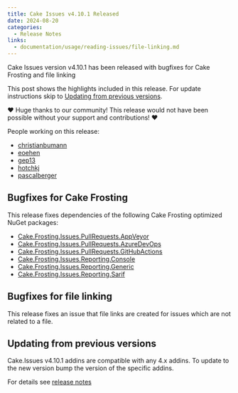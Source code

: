 ```yaml
---
title: Cake Issues v4.10.1 Released
date: 2024-08-20
categories:
  - Release Notes
links:
  - documentation/usage/reading-issues/file-linking.md
---
```


Cake Issues version v4.10.1 has been released with bugfixes for Cake Frosting and file linking

<!-- more -->

This post shows the highlights included in this release.
For update instructions skip to [Updating from previous versions](#updating-from-previous-versions).

❤ Huge thanks to our community! This release would not have been possible without your support and contributions! ❤

People working on this release:

* [christianbumann](https://github.com/christianbumann)
* [eoehen](https://github.com/eoehen)
* [gep13](https://github.com/gep13)
* [hotchkj](https://github.com/hotchkj)
* [pascalberger](https://github.com/pascalberger)

## Bugfixes for Cake Frosting

This release fixes dependencies of the following Cake Frosting optimized NuGet packages:

* [Cake.Frosting.Issues.PullRequests.AppVeyor]
* [Cake.Frosting.Issues.PullRequests.AzureDevOps]
* [Cake.Frosting.Issues.PullRequests.GitHubActions]
* [Cake.Frosting.Issues.Reporting.Console]
* [Cake.Frosting.Issues.Reporting.Generic]
* [Cake.Frosting.Issues.Reporting.Sarif]

## Bugfixes for file linking

This release fixes an issue that file links are created for issues which are not related to a file.

## Updating from previous versions

Cake.Issues v4.10.1 addins are compatible with any 4.x addins.
To update to the new version bump the version of the specific addins.

For details see [release notes](https://github.com/cake-contrib/Cake.Issues/releases/tag/v4.10.1)

[Cake.Frosting.Issues.PullRequests.AppVeyor]: https://www.nuget.org/packages/Cake.Frosting.Issues.PullRequests.AppVeyor/4.10.1#dependencies-body-tab
[Cake.Frosting.Issues.PullRequests.AzureDevOps]: https://www.nuget.org/packages/Cake.Frosting.Issues.PullRequests.AzureDevOps/4.10.1#dependencies-body-tab
[Cake.Frosting.Issues.PullRequests.GitHubActions]: https://www.nuget.org/packages/Cake.Frosting.Issues.PullRequests.GitHubActions/4.10.1#dependencies-body-tab
[Cake.Frosting.Issues.Reporting.Console]: https://www.nuget.org/packages/Cake.Frosting.Issues.Reporting.Console/4.10.1#dependencies-body-tab
[Cake.Frosting.Issues.Reporting.Generic]: https://www.nuget.org/packages/Cake.Frosting.Issues.Reporting.Generic/4.10.1#dependencies-body-tab
[Cake.Frosting.Issues.Reporting.Sarif]: https://www.nuget.org/packages/Cake.Frosting.Issues.Reporting.Sarif/4.10.1#dependencies-body-tab

